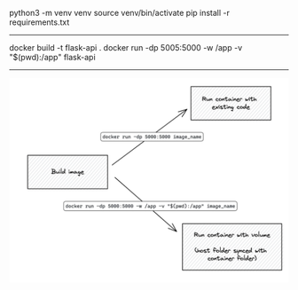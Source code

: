 python3 -m venv venv
source venv/bin/activate
pip install -r requirements.txt

---

docker build -t flask-api .
docker run -dp 5005:5000 -w /app -v "$(pwd):/app" flask-api

---

![alt text](images/image.png)